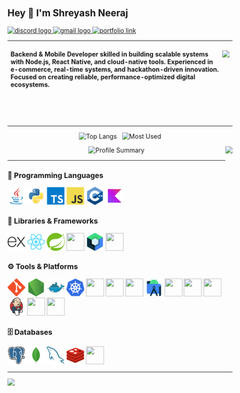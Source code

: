 <h2>Hey 👋 I'm Shreyash Neeraj</h2>

<div align="left">
  <a href="https://discord.gg/MMvZJ9vf">
    <img src="https://img.shields.io/static/v1?message=Discord&logo=discord&label=&color=5865F2&logoColor=white&style=for-the-badge" height="35" alt="discord logo" />
  </a>
  <a href="mailto:shreyashn.dev@gmail.com">
    <img src="https://img.shields.io/static/v1?message=Gmail&logo=gmail&label=&color=D14836&logoColor=white&style=for-the-badge" height="35" alt="gmail logo" />
  </a>
  <a href="https://linktr.ee/shreyashn.dev">
    <img src="https://img.shields.io/static/v1?message=Portfolio&logo=linktree&label=&color=39E09B&logoColor=white&style=for-the-badge" height="35" alt="portfolio link" />
  </a>
</div>

<table>
  <tr>
    <td>
      <div>
        <img align="right" height="160" src="https://i.imgur.com/4ASafy0.gif" />
        <h4>
          Backend & Mobile Developer skilled in building scalable systems with Node.js, React Native, and cloud-native tools. 
          Experienced in e-commerce, real-time systems, and hackathon-driven innovation. 
          Focused on creating reliable, performance-optimized digital ecosystems.
        </h4>
      </div>
    </td>
  </tr>
  <tr>
    <td>
      <div>
      </div>
    </td>
  </tr>
</table>

<p align="center">
  <img src="http://github-profile-summary-cards.vercel.app/api/cards/repos-per-language?username=shreyashsri79&theme=swift" alt="Top Langs" />
  &nbsp;
  <img src="http://github-profile-summary-cards.vercel.app/api/cards/most-commit-language?username=shreyashsri79&theme=swift" alt="Most Used" />
</p>
<p align="center">
  <img src="http://github-profile-summary-cards.vercel.app/api/cards/profile-details?username=shreyashsri79&theme=swift" alt="Profile Summary" />
  <img align="right" height="150" src="https://i.imgflip.com/65efzo.gif"  />
</p>

---

<div align="left">
  <h3>🧠 Programming Languages</h3>
  <p>
    <img src="https://raw.githubusercontent.com/devicons/devicon/master/icons/java/java-original.svg" width="40" height="40" />
    <img src="https://raw.githubusercontent.com/devicons/devicon/master/icons/python/python-original.svg" width="40" height="40" />
    <img src="https://raw.githubusercontent.com/devicons/devicon/master/icons/typescript/typescript-original.svg" width="40" height="40" />
    <img src="https://raw.githubusercontent.com/devicons/devicon/master/icons/javascript/javascript-original.svg" width="40" height="40" />
    <img src="https://raw.githubusercontent.com/devicons/devicon/master/icons/cplusplus/cplusplus-original.svg" width="40" height="40" />
    <img src="https://raw.githubusercontent.com/devicons/devicon/master/icons/kotlin/kotlin-original.svg" width="40" height="40" />
  </p>

  <h3>🧩 Libraries & Frameworks</h3>
  <p>
    <img src="https://raw.githubusercontent.com/devicons/devicon/master/icons/express/express-original.svg" width="40" height="40" />
    <img src="https://raw.githubusercontent.com/devicons/devicon/master/icons/react/react-original.svg" width="40" height="40" />
    <img src="https://raw.githubusercontent.com/devicons/devicon/master/icons/spring/spring-original.svg" width="40" height="40" />
    <img src="https://nestjs.com/img/logo-small.svg" width="40" height="40" />
    <img src="https://raw.githubusercontent.com/devicons/devicon/master/icons/jetpackcompose/jetpackcompose-original.svg" width="40" height="40" />
    <img src="https://cdn.worldvectorlogo.com/logos/nextjs-2.svg" width="40" height="40" />
  </p>

  <h3>⚙️ Tools & Platforms</h3>
  <p>
    <img src="https://raw.githubusercontent.com/devicons/devicon/master/icons/git/git-original.svg" width="40" height="40" />
    <img src="https://raw.githubusercontent.com/devicons/devicon/master/icons/nodejs/nodejs-original.svg" width="40" height="40" />
    <img src="https://raw.githubusercontent.com/devicons/devicon/master/icons/docker/docker-original.svg" width="40" height="40" />
    <img src="https://raw.githubusercontent.com/devicons/devicon/master/icons/kubernetes/kubernetes-plain.svg" width="40" height="40" />
    <img src="https://cdn.jsdelivr.net/gh/devicons/devicon@latest/icons/apachekafka/apachekafka-original-wordmark.svg" width="40" height="40"  />
    <img src="https://cdn.worldvectorlogo.com/logos/rabbitmq.svg" width="40" height="40" />
    <img src="https://www.vectorlogo.zone/logos/getpostman/getpostman-icon.svg" width="40" height="40" />
    <img src="https://raw.githubusercontent.com/devicons/devicon/master/icons/androidstudio/androidstudio-original.svg" width="40" height="40" />
    <img src="https://cdn.jsdelivr.net/gh/devicons/devicon@latest/icons/amazonwebservices/amazonwebservices-plain-wordmark.svg" width="40" height="40" />
    <img src="https://upload.wikimedia.org/wikipedia/commons/3/38/Prometheus_software_logo.svg" width="40" height="40" />
    <img src="https://cdn.worldvectorlogo.com/logos/nginx-1.svg" width="40" height="40" />
    <img src="https://raw.githubusercontent.com/devicons/devicon/master/icons/jenkins/jenkins-original.svg" width="40" height="40" />
    <img src="https://github.githubassets.com/images/modules/logos_page/GitHub-Mark.png" width="40" height="40" />
    <img src="https://about.gitlab.com/images/press/logo/png/gitlab-icon-rgb.png" width="40" height="40" />
  </p>

  <h3>🗄️ Databases</h3>
  <p>
    <img src="https://raw.githubusercontent.com/devicons/devicon/master/icons/postgresql/postgresql-original.svg" width="40" height="40" />
    <img src="https://raw.githubusercontent.com/devicons/devicon/master/icons/mongodb/mongodb-original.svg" width="40" height="40" />
    <img src="https://raw.githubusercontent.com/devicons/devicon/master/icons/mysql/mysql-original.svg" width="40" height="40" />
    <img src="https://raw.githubusercontent.com/devicons/devicon/master/icons/redis/redis-original.svg" width="40" height="40" />
    <img src="https://www.vectorlogo.zone/logos/firebase/firebase-icon.svg" width="40" height="40" />
  </p>
</div>

---

<img src = "https://i.pinimg.com/originals/d2/6c/c7/d26cc781b9f4a5a1b1a66bfe71fd4cd0.gif">


<br clear="both">
